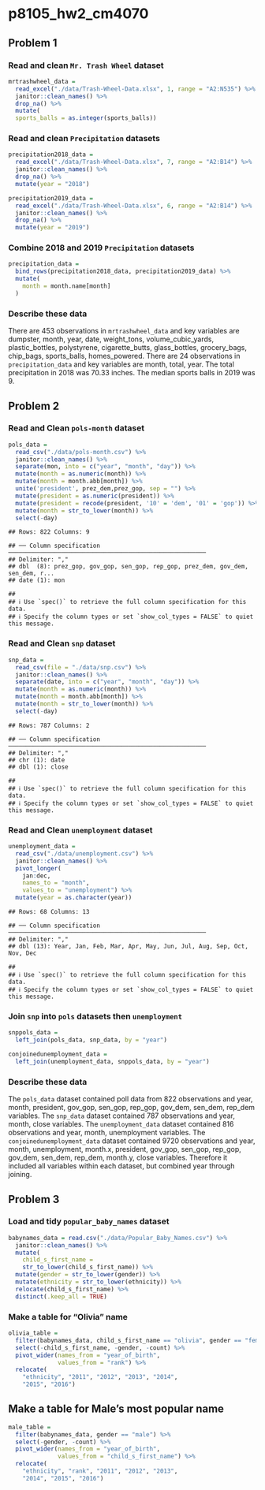 p8105\_hw2\_cm4070
================

## Problem 1

### Read and clean `Mr. Trash Wheel` dataset

``` r
mrtrashwheel_data = 
  read_excel("./data/Trash-Wheel-Data.xlsx", 1, range = "A2:N535") %>%
  janitor::clean_names() %>%
  drop_na() %>%
  mutate(
  sports_balls = as.integer(sports_balls)) 
```

### Read and clean `Precipitation` datasets

``` r
precipitation2018_data = 
  read_excel("./data/Trash-Wheel-Data.xlsx", 7, range = "A2:B14") %>%
  janitor::clean_names() %>%
  drop_na() %>%
  mutate(year = "2018")
```

``` r
precipitation2019_data =
  read_excel("./data/Trash-Wheel-Data.xlsx", 6, range = "A2:B14") %>%
  janitor::clean_names() %>%
  drop_na() %>%
  mutate(year = "2019")
```

### Combine 2018 and 2019 `Precipitation` datasets

``` r
precipitation_data = 
  bind_rows(precipitation2018_data, precipitation2019_data) %>%
  mutate(
    month = month.name[month]
  )
```

### Describe these data

There are 453 observations in `mrtrashwheel_data` and key variables are
dumpster, month, year, date, weight\_tons, volume\_cubic\_yards,
plastic\_bottles, polystyrene, cigarette\_butts, glass\_bottles,
grocery\_bags, chip\_bags, sports\_balls, homes\_powered. There are 24
observations in `precipitation_data` and key variables are month, total,
year. The total precipitation in 2018 was 70.33 inches. The median
sports balls in 2019 was 9.

## Problem 2

### Read and Clean `pols-month` dataset

``` r
pols_data = 
  read_csv("./data/pols-month.csv") %>% 
  janitor::clean_names() %>%
  separate(mon, into = c("year", "month", "day")) %>%
  mutate(month = as.numeric(month)) %>%
  mutate(month = month.abb[month]) %>%
  unite('president', prez_dem,prez_gop, sep = "") %>%
  mutate(president = as.numeric(president)) %>%
  mutate(president = recode(president, '10' = 'dem', '01' = 'gop')) %>%
  mutate(month = str_to_lower(month)) %>%
  select(-day)
```

    ## Rows: 822 Columns: 9

    ## ── Column specification ────────────────────────────────────────────────────────
    ## Delimiter: ","
    ## dbl  (8): prez_gop, gov_gop, sen_gop, rep_gop, prez_dem, gov_dem, sen_dem, r...
    ## date (1): mon

    ## 
    ## ℹ Use `spec()` to retrieve the full column specification for this data.
    ## ℹ Specify the column types or set `show_col_types = FALSE` to quiet this message.

### Read and Clean `snp` dataset

``` r
snp_data = 
  read_csv(file = "./data/snp.csv") %>%
  janitor::clean_names() %>%
  separate(date, into = c("year", "month", "day")) %>%
  mutate(month = as.numeric(month)) %>%
  mutate(month = month.abb[month]) %>%
  mutate(month = str_to_lower(month)) %>%
  select(-day)
```

    ## Rows: 787 Columns: 2

    ## ── Column specification ────────────────────────────────────────────────────────
    ## Delimiter: ","
    ## chr (1): date
    ## dbl (1): close

    ## 
    ## ℹ Use `spec()` to retrieve the full column specification for this data.
    ## ℹ Specify the column types or set `show_col_types = FALSE` to quiet this message.

### Read and Clean `unemployment` dataset

``` r
unemployment_data = 
  read_csv("./data/unemployment.csv") %>%
  janitor::clean_names() %>%
  pivot_longer(
    jan:dec, 
    names_to = "month", 
    values_to = "unemployment") %>%
  mutate(year = as.character(year))
```

    ## Rows: 68 Columns: 13

    ## ── Column specification ────────────────────────────────────────────────────────
    ## Delimiter: ","
    ## dbl (13): Year, Jan, Feb, Mar, Apr, May, Jun, Jul, Aug, Sep, Oct, Nov, Dec

    ## 
    ## ℹ Use `spec()` to retrieve the full column specification for this data.
    ## ℹ Specify the column types or set `show_col_types = FALSE` to quiet this message.

### Join `snp` into `pols` datasets then `unemployment`

``` r
snppols_data = 
  left_join(pols_data, snp_data, by = "year")

conjoinedunemployment_data = 
  left_join(unemployment_data, snppols_data, by = "year")
```

### Describe these data

The `pols_data` dataset contained poll data from 822 observations and
year, month, president, gov\_gop, sen\_gop, rep\_gop, gov\_dem,
sen\_dem, rep\_dem variables. The `snp_data` dataset contained 787
observations and year, month, close variables. The `unemployment_data`
dataset contained 816 observations and year, month, unemployment
variables. The `conjoinedunemployment_data` dataset contained 9720
observations and year, month, unemployment, month.x, president,
gov\_gop, sen\_gop, rep\_gop, gov\_dem, sen\_dem, rep\_dem, month.y,
close variables. Therefore it included all variables within each
dataset, but combined year through joining.

## Problem 3

### Load and tidy `popular_baby_names` dataset

``` r
babynames_data = read.csv("./data/Popular_Baby_Names.csv") %>% 
  janitor::clean_names() %>% 
  mutate(
    child_s_first_name = 
    str_to_lower(child_s_first_name)) %>% 
  mutate(gender = str_to_lower(gender)) %>% 
  mutate(ethnicity = str_to_lower(ethnicity)) %>% 
  relocate(child_s_first_name) %>%
  distinct(.keep_all = TRUE)
```

### Make a table for “Olivia” name

``` r
olivia_table = 
  filter(babynames_data, child_s_first_name == "olivia", gender == "female") %>%
  select(-child_s_first_name, -gender, -count) %>%
  pivot_wider(names_from = "year_of_birth",
              values_from = "rank") %>%
  relocate(
    "ethnicity", "2011", "2012", "2013", "2014", 
    "2015", "2016")
```

## Make a table for Male’s most popular name

``` r
male_table = 
  filter(babynames_data, gender == "male") %>%
  select(-gender, -count) %>%
  pivot_wider(names_from = "year_of_birth",
              values_from = "child_s_first_name") %>%
  relocate(
    "ethnicity", "rank", "2011", "2012", "2013", 
    "2014", "2015", "2016") 
```
